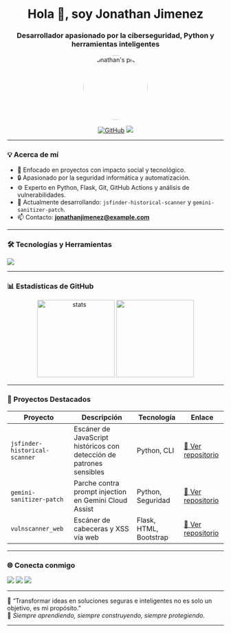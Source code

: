 <h1 align="center">Hola 👋, soy Jonathan Jimenez</h1>
<h3 align="center">Desarrollador apasionado por la ciberseguridad, Python y herramientas inteligentes</h3>

<p align="center">
  <img src="https://avatars.githubusercontent.com/Jonathanjimenez123" width="150" style="border-radius: 50%" alt="Jonathan's profile"/>
</p>

<p align="center">
  <a href="https://github.com/Jonathanjimenez123"><img src="https://img.shields.io/github/followers/Jonathanjimenez123?label=Seguidores&style=social" alt="GitHub" /></a>
  <a href="https://linkedin.com/in/jonathanjimenez" target="_blank"><img src="https://img.shields.io/badge/LinkedIn-Jonathan%20Jimenez-blue?style=flat-square&logo=linkedin" /></a>
</p>

---

### 💡 Acerca de mí

- 🎯 Enfocado en proyectos con impacto social y tecnológico.
- 🔒 Apasionado por la seguridad informática y automatización.
- ⚙️ Experto en Python, Flask, Git, GitHub Actions y análisis de vulnerabilidades.
- 🌱 Actualmente desarrollando: `jsfinder-historical-scanner` y `gemini-sanitizer-patch`.
- 📫 Contacto: **jonathanjimenez@example.com**

---

### 🛠 Tecnologías y Herramientas

<p align="left">
  <img src="https://skillicons.dev/icons?i=python,flask,html,css,js,linux,git,github,vscode,postgres,vercel,markdown,bash" />
</p>

---

### 📊 Estadísticas de GitHub

<p align="center">
  <img src="https://github-readme-stats.vercel.app/api?username=Jonathanjimenez123&show_icons=true&theme=radical" alt="stats" height="180"/>
  <img src="https://github-readme-stats.vercel.app/api/top-langs/?username=Jonathanjimenez123&layout=compact&theme=radical" height="180"/>
</p>

---

### 📂 Proyectos Destacados

| Proyecto | Descripción | Tecnología | Enlace |
|---------|-------------|------------|--------|
| `jsfinder-historical-scanner` | Escáner de JavaScript históricos con detección de patrones sensibles | Python, CLI | [🔗 Ver repositorio](https://github.com/Jonathanjimenez123/jsfinder-historical-scanner) |
| `gemini-sanitizer-patch` | Parche contra prompt injection en Gemini Cloud Assist | Python, Seguridad | [🔗 Ver repositorio](https://github.com/Jonathanjimenez123/gemini-sanitizer-patch) |
| `vulnscanner_web` | Escáner de cabeceras y XSS vía web | Flask, HTML, Bootstrap | [🔗 Ver repositorio](https://github.com/Jonathanjimenez123/vulnscanner_web) |

---

### 🌐 Conecta conmigo

<p align="left">
  <a href="mailto:jonathanjimenez@example.com"><img src="https://img.shields.io/badge/Email-D14836?style=flat-square&logo=gmail&logoColor=white"/></a>
  <a href="https://linkedin.com/in/jonathanjimenez" target="_blank"><img src="https://img.shields.io/badge/LinkedIn-blue?style=flat-square&logo=linkedin&logoColor=white"/></a>
  <a href="https://github.com/Jonathanjimenez123"><img src="https://img.shields.io/badge/GitHub-100000?style=flat-square&logo=github&logoColor=white"/></a>
</p>

---

🧠 “Transformar ideas en soluciones seguras e inteligentes no es solo un objetivo, es mi propósito.”  
🔐 *Siempre aprendiendo, siempre construyendo, siempre protegiendo.*

---
